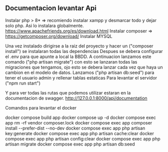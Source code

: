 ## Documentacion levantar Api

Instalar php > 8\* => recomiendo instalar xampp y desmarcar todo y dejar solo php. Asi lo instalara globalmente. https://www.apachefriends.org/es/download.html
Instalar composer => https://getcomposer.org/download/
Instalar MYSQL

Una vez instalado dirigirse a la raiz del proyecto y hacer un ("composer install") se instalaran todas las dependencias
Despues se debera configurar el .env para que apunte a local la BBDD.
A continuacion lanzamos este comando ("php artisan migrate") con esto se lanzaran todas las migraciones que tengamos, ojo esto se debera lanzar cada vez que haya un cambion en el modelo de datos.
Lanzamos ("php artisan db:seed") para tener el usuario admin y rellenar tablas estaticas
Para levantar el servidor ("npm run start")

Y para ver todas las rutas que podemos utilizar estaran en la documentacion de swagger. http://127.0.0.1:8000/api/documentation

Comandos para levantar el docker

docker compose build app
docker compose up -d
docker compose exec app rm -rf vendor composer.lock
docker compose exec app composer install --prefer-dist --no-dev
docker compose exec app php artisan key:generate
docker compose exec app php artisan cache:clear
docker compose exec app php artisan config:clear
docker compose exec app php artisan migrate
docker compose exec app php artisan db:seed
